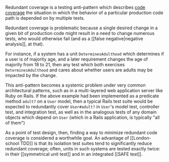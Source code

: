 Redundant coverage is a testing anti-pattern which describes [code coverage](https://en.wikipedia.org/wiki/Code_coverage) the situation in which the behavior of a particular production code path is depended on by multiple tests.

Redundant coverage is problematic because a single desired change in a given bit of production code might result in a need to change numerous tests, who would otherwise fail (and as a [[false negative|negative analysis]], at that). 

For instance, if a system has a unit `DeterminesAdulthood` which determines if a user is of majority age, and a later requirement changes the age of majority from 18 to 21, then any test which both exercises `DeterminesAdulthood` and cares about whether users are adults may be impacted by the change.

This anti-pattern becomes a systemic problem under very common architectural patterns, such as in a multi-layered web application server like Ruby on Rails. If the above example had been implemented as a predicate method `adult?` on a `User` model, then a typical Rails test suite would be expected to redundantly cover `User#adult?` in `User`'s model test, controller test, and integration test, as well as in the analogous tests of any domain objects which depend on `User` (which in a Rails application, is typically "all of them")

As a point of test design, then, finding a way to minimize redundant code coverage is considered a worthwhile goal. An advantage of [[London-school TDD]] is that its isolation test suites tend to significantly reduce redundant coverage; often, units in such systems are tested exactly twice: in their [[symmetrical unit test]] and in an integrated [[SAFE test]].